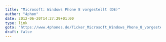 ```yaml
---
title: "Microsoft: Windows Phone 8 vorgestellt (DE)"
author: "4phon"
date: 2012-06-20T14:27:29+01:00
type: link
goto: "https://www.4phones.de/Ticker_Microsoft_Windows_Phone_8_vorgestellt_5517.html"
draft: false
---
```

